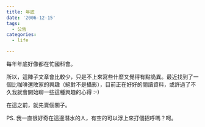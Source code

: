 ```yaml
---
title: 年底
date: '2006-12-15'
tags:
  - 公告
categories:
  - life

---
```

每年年底好像都在忙國科會。  
  
所以，這陣子文章會比較少，只是不上來寫些什麼又覺得有點詭異。最近找到了一個比咖啡還敗家的興趣（絕對不是攝影），目前正在好好的閱讀資料，或許過了不久我就會開始聊一些這種興趣的心得 :-)  
  
在這之前，就先賣個關子。  
  
PS. 我一直很好奇在這邊潛水的人，有空的可以浮上來打個招呼嗎？呵。